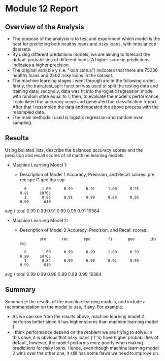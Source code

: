 # Module 12 Report

## Overview of the Analysis

* The purpose of the analysis is to test and experiment which model is the best for predicting both healthy loans and risky loans, with imbalanced datasets.
* By using different predictions models, we are aiming to forecast the default probabilities of different loans. A higher score in predictions indicates a higher precision.
* The original variable y (i.e. "loan status") indicates that there are 75036 healthy loans and 2500 risky laons in the dataset.
* The machine learning stages I went through are in the following order: firstly, the train_test_split function was used to split the testing data and training data; secondly, data was fit into the logistic regression model with random state equal to 1; then, to evaluate the model's performance, I calculated the accuracy score and generated the classification report. After that I resampled the data and repeated the above process with the resampled data.
* The main methods I used is logistic regression and random over sampling.

## Results

Using bulleted lists, describe the balanced accuracy scores and the precision and recall scores of all machine learning models.

* Machine Learning Model 1:

  * Description of Model 1 Accuracy, Precision, and Recall scores.
                  pre       rec       spe        f1       geo       iba       sup

          0       1.00      0.99      0.91      1.00      0.95      0.91     18765
          1       0.85      0.91      0.99      0.88      0.95      0.90       619

avg / total       0.99      0.99      0.91      0.99      0.95      0.91     19384


* Machine Learning Model 2:

  * Description of Model 2 Accuracy, Precision, and Recall scores.
  
                 pre       rec       spe        f1       geo       iba       sup

          0       1.00      0.99      0.99      1.00      0.99      0.99     18765
          1       0.84      0.99      0.99      0.91      0.99      0.99       619

avg / total       0.99      0.99      0.99      0.99      0.99      0.99     19384

## Summary

Summarize the results of the machine learning models, and include a recommendation on the model to use, if any. For example:
* As we can see from the results above, machine learning model 2 performs better since it has higher scores than machine learning model 1.
* I think performance depend on the problem we are trying to solve. In this case, it is obvious that risky loans ('1''s) have higher probabilities of default, however, the model performs more poorly when making predictions for risky loans. Hence, even though machine learning model 2 wins over the other one, it still has some flaws we need to improve on. 